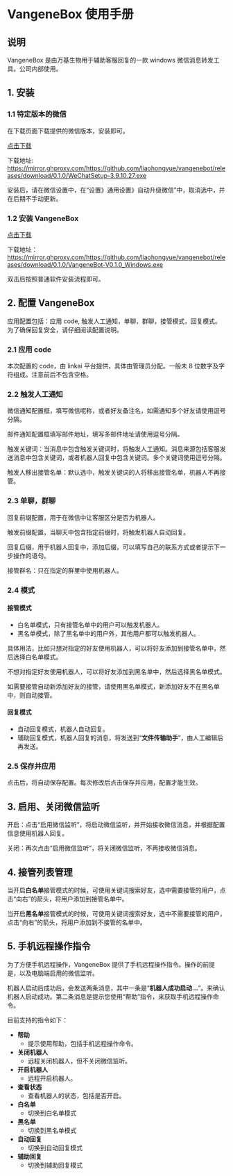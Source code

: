 # VangeneBox 使用手册

## 说明

VangeneBox 是由万基生物用于辅助客服回复的一款 windows 微信消息转发工具。公司内部使用。

## 1. 安装

### 1.1 特定版本的微信

在下载页面下载提供的微信版本，安装即可。

[点击下载](https://mirror.ghproxy.com/https://github.com/liaohongyue/vangenebot/releases/download/0.1.0/WeChatSetup-3.9.10.27.exe)

下载地址: https://mirror.ghproxy.com/https://github.com/liaohongyue/vangenebot/releases/download/0.1.0/WeChatSetup-3.9.10.27.exe

安装后，请在微信设置中，在“设置》通用设置》自动升级微信”中，取消选中，并在后期不手动更新。

### 1.2 安装 VangeneBox

[点击下载](https://mirror.ghproxy.com/https://github.com/liaohongyue/vangenebot/releases/download/0.1.0/VangeneBot-V0.1.0_Windows.exe)

下载地址：https://mirror.ghproxy.com/https://github.com/liaohongyue/vangenebot/releases/download/0.1.0/VangeneBot-V0.1.0_Windows.exe

双击后按照普通软件安装流程即可。

## 2. 配置 VangeneBox

应用配置包括：应用 code, 触发人工通知，单聊，群聊，接管模式，回复模式。为了确保回复安全，请仔细阅读配置说明。

### 2.1 应用 code

本次配置的 code，由 linkai 平台提供，具体由管理员分配。一般未 8 位数字及字符组成。注意前后不包含空格。

### 2.2 触发人工通知

微信通知配置框，填写微信呢称，或者好友备注名，如需通知多个好友请使用逗号分隔。

邮件通知配置框填写邮件地址，填写多邮件地址请使用逗号分隔。

触发关键词：当消息中包含触发关键词时，将触发人工通知。消息来源包括客服发送消息中包含关键词，或者机器人回复中包含关键词。多个关键词使用逗号分隔。

触发人移出接管名单：默认选中，触发关键词的人将移出接管名单，机器人不再接管。

### 2.3 单聊，群聊

回复前缀配置，用于在微信中让客服区分是否为机器人。

触发前缀配置，当聊天中包含指定前缀时，将触发机器人自动回复。

回复后缀，用于机器人回复中，添加后缀，可以填写自己的联系方式或者提示下一步操作的语句。

接管群名：只在指定的群里中使用机器人。

### 2.4 模式

#### 接管模式

- 白名单模式，只有接管名单中的用户可以触发机器人。
- 黑名单模式，除了黑名单中的用户外，其他用户都可以触发机器人。

具体用法，比如只想对指定的好友使用机器人，可以将好友添加到接管名单中，然后选择白名单模式。

不想对指定好友使用机器人，可以将好友添加到黑名单中，然后选择黑名单模式。

如需要接管自动新添加好友的接管，请使用黑名单模式，新添加好友不在黑名单中，则自动接管。

#### 回复模式

- 自动回复模式，机器人自动回复。
- 辅助回复模式，机器人回复的消息，将发送到“**文件传输助手**”，由人工编辑后再发送。

### 2.5 保存并应用

点击后，将自动保存配置。每次修改后点击保存并应用，配置才能生效。

## 3. 启用、关闭微信监听

开启：点击“启用微信监听”，将启动微信监听，并开始接收微信消息，并根据配置信息使用机器人回复。

关闭：再次点击“启用微信监听”，将关闭微信监听，不再接收微信消息。

## 4. 接管列表管理

当开启**白名单**接管模式的时候，可使用关键词搜索好友，选中需要接管的用户，点击“向右”的箭头，将用户添加到接管名单中。

当开启**黑名单**接管模式的时候，可使用关键词搜索好友，选中不需要接管的用户，点击“向右”的箭头，将用户添加到不接管的名单中。

## 5. 手机远程操作指令

为了方便手机远程操作，VangeneBox 提供了手机远程操作指令。操作的前提是，以及电脑端启用的微信监听。

机器人启动后成功后，会发送两条消息，其中一条是“**机器人成功启动...**”。来确认机器人启动成功。第二条消息是提示您使用“帮助”指令，来获取手机远程操作命令。



目前支持的指令如下：

- **帮助**
  - 提示使用帮助，包括手机远程操作命令。
- **关闭机器人**
  - 远程关闭机器人，但不关闭微信监听。
- **开启机器人**
  - 远程开启机器人。
- **查看状态**
  - 查看机器人的状态，包括是否开启。
- **白名单**
  - 切换到白名单模式
- **黑名单**
  - 切换到黑名单模式
- **自动回复**
  - 切换到自动回复模式
- **辅助回复**
  - 切换到辅助回复模式
